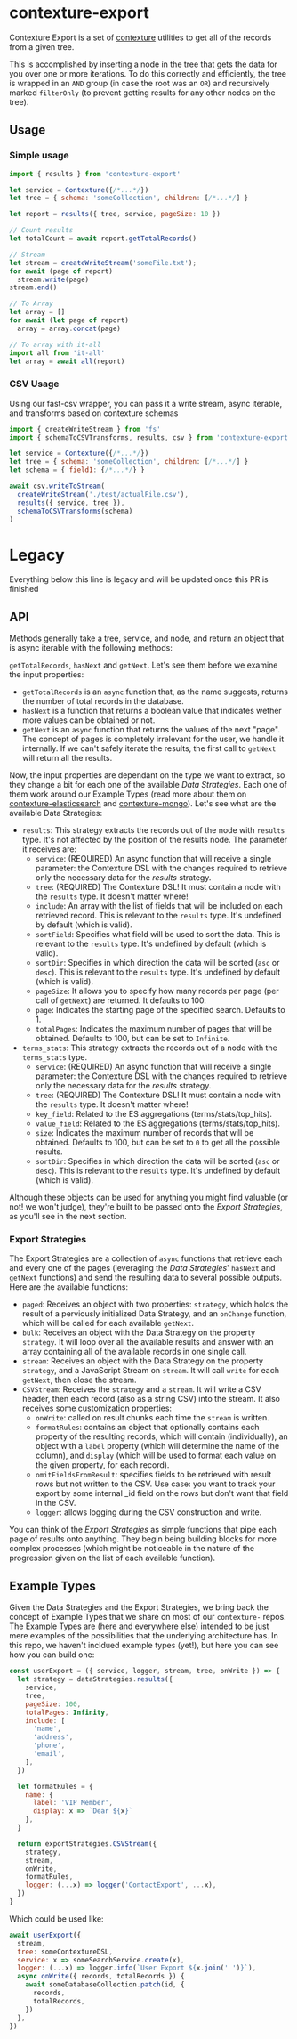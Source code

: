 ﻿# contexture-export

Contexture Export is a set of [contexture](https://github.com/smartprocure/contexture) utilities to get all of the records from a given tree.

This is accomplished by inserting a node in the tree that gets the data for you over one or more iterations. To do this correctly and efficiently, the tree is wrapped in an `AND` group (in case the root was an `OR`) and recursively marked `filterOnly` (to prevent getting results for any other nodes on the tree).

## Usage

### Simple usage
```js
import { results } from 'contexture-export'

let service = Contexture({/*...*/})
let tree = { schema: 'someCollection', children: [/*...*/] }

let report = results({ tree, service, pageSize: 10 })

// Count results
let totalCount = await report.getTotalRecords()

// Stream
let stream = createWriteStream('someFile.txt');
for await (page of report)
  stream.write(page)
stream.end()

// To Array
let array = []
for await (let page of report)
  array = array.concat(page)

// To array with it-all
import all from 'it-all'
let array = await all(report)
```

### CSV Usage
Using our fast-csv wrapper, you can pass it a write stream, async iterable, and transforms based on contexture schemas

```js
import { createWriteStream } from 'fs'
import { schemaToCSVTransforms, results, csv } from 'contexture-export'

let service = Contexture({/*...*/})
let tree = { schema: 'someCollection', children: [/*...*/] }
let schema = { field1: {/*...*/} }

await csv.writeToStream(
  createWriteStream('./test/actualFile.csv'),
  results({ service, tree }),
  schemaToCSVTransforms(schema)
)
```

# Legacy
Everything below this line is legacy and will be updated once this PR is finished

## API

Methods generally take a tree, service, and node, and return an object that is async iterable with the following methods:

 `getTotalRecords`, `hasNext` and `getNext`. Let's see them
before we examine the input properties:

- `getTotalRecords` is an `async` function that, as the name suggests,
  returns the number of total records in the database.
- `hasNext` is a function that returns a boolean value that indicates
  wether more values can be obtained or not.
- `getNext` is an `async` function that returns the values of the next
  "page". The concept of pages is completely irrelevant for the user,
  we handle it internally. If we can't safely iterate the results, the
  first call to `getNext` will return all the results.

Now, the input properties are dependant on the type we want to
extract, so they change a bit for each one of the available _Data
Strategies_. Each one of them work around our Example Types (read more
about them on [contexture-elasticsearch](https://github.com/smartprocure/contexture-elasticsearch)
and [contexture-mongo](https://github.com/smartprocure/contexture-mongo)).
Let's see what are the available Data Strategies:

- `results`: This strategy extracts the records out of the node with
  `results` type. It's not affected by the position of the
  results node. The parameter it receives are:
  - `service`: (REQUIRED) An async function that will receive a single parameter:
    the Contexture DSL with the changes required to retrieve only the
    necessary data for the _results_ strategy.
  - `tree`: (REQUIRED) The Contexture DSL! It must contain a node with the
    `results` type. It doesn't matter where!
  - `include`: An array with the list of fields that will
    be included on each retrieved record. This is relevant to the
    `results` type. It's undefined by default (which is valid).
  - `sortField`: Specifies what field will be used to sort the data.
    This is relevant to the `results` type. It's undefined by default
    (which is valid).
  - `sortDir`: Specifies in which direction the data will be sorted
    (`asc` or `desc`).  This is relevant to the `results` type. It's
    undefined by default (which is valid).
  - `pageSize`: It allows you to specify how many records per page
    (per call of `getNext`) are returned. It defaults to 100.
  - `page`: Indicates the starting page of the specified search.
    Defaults to 1.
  - `totalPages`: Indicates the maximum number of pages that will be
    obtained. Defaults to 100, but can be set to `Infinite`.
- `terms_stats`: This strategy extracts the records out of a node with
  the `terms_stats` type.
  - `service`: (REQUIRED) An async function that will receive a single parameter:
    the Contexture DSL with the changes required to retrieve only the
    necessary data for the _results_ strategy.
  - `tree`: (REQUIRED) The Contexture DSL! It must contain a node with the
    `results` type. It doesn't matter where!
  - `key_field`: Related to the ES aggregations
    (terms/stats/top_hits).
  - `value_field`: Related to the ES aggregations
    (terms/stats/top_hits).
  - `size`: Indicates the maximum number of records that will be
    obtained. Defaults to 100, but can be set to `0` to get all the
    possible results.
  - `sortDir`: Specifies in which direction the data will be sorted
    (`asc` or `desc`).  This is relevant to the `results` type. It's
    undefined by default (which is valid).

Although these objects can be used for anything you might find
valuable (or not! we won't judge), they're built to be passed onto the
_Export Strategies_, as you'll see in the next section.

### Export Strategies

The Export Strategies are a collection of `async` functions that retrieve each
and every one of the pages (leveraging the _Data Strategies_'
`hasNext` and `getNext` functions) and send the resulting data to
several possible outputs. Here are the available functions:

- `paged`: Receives an object with two properties: `strategy`, which
  holds the result of a perviously initialized Data Strategy, and an
  `onChange` function, which will be called for each available
  `getNext`.
- `bulk`: Receives an object with the Data Strategy on the property `strategy`.
  It will loop over all the available results and answer with an array
  containing all of the available records in one single call.
- `stream`: Receives an object with the Data Strategy on the property
  `strategy`, and a JavaScript Stream on `stream`. It will call
  `write` for each `getNext`, then close the stream.
- `CSVStream`: Receives the `strategy` and a `stream`. It will write a
  CSV header, then each record (also as a string CSV) into the stream.
  It also receives some customization properties: 
  - `onWrite`: called on result chunks each time the `stream` is written. 
  - `formatRules`: contains an object that optionally contains each property of the
  resulting records, which will contain (individually), an object with
  a `label` property (which will determine the name of the column),
  and `display` (which will be used to format each value on the given
  property, for each record). 
  - `omitFieldsFromResult`: specifies fields to be retrieved with result rows but
  not written to the CSV. Use case: you want to track your export by
  some internal _id field on the rows but don't want that field in the CSV.
  - `logger`: allows logging during the CSV construction and write.

You can think of the _Export Strategies_ as simple functions that pipe
each page of results onto anything. They begin being building blocks
for more complex processes (which might be noticeable in the nature of
the progression given on the list of each available function).

## Example Types

Given the Data Strategies and the Export Strategies, we bring back the
concept of Example Types that we share on most of our `contexture-`
repos. The Example Types are (here and everywhere else) intended to be
just mere examples of the possibilities that the underlying
architecture has. In this repo, we haven't incldued example types
(yet!), but here you can see how you can build one:

```javascript
const userExport = ({ service, logger, stream, tree, onWrite }) => {
  let strategy = dataStrategies.results({
    service,
    tree,
    pageSize: 100,
    totalPages: Infinity,
    include: [
      'name',
      'address',
      'phone',
      'email',
    ],
  })

  let formatRules = {
    name: {
      label: 'VIP Member',
      display: x => `Dear ${x}`
    },
  }

  return exportStrategies.CSVStream({
    strategy,
    stream,
    onWrite,
    formatRules,
    logger: (...x) => logger('ContactExport', ...x),
  })
}
```

Which could be used like:
```javascript
await userExport({
  stream,
  tree: someContextureDSL,
  service: x => someSearchService.create(x),
  logger: (...x) => logger.info(`User Export ${x.join(' ')}`),
  async onWrite({ records, totalRecords }) {
    await someDatabaseCollection.patch(id, {
      records,
      totalRecords,
    })
  },
})
```

